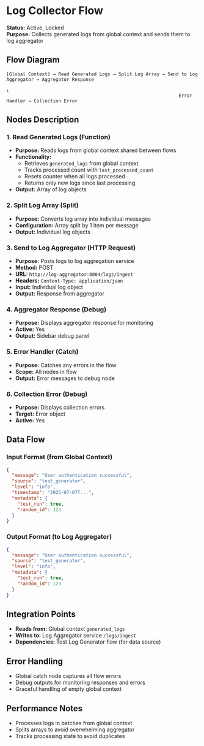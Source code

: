 # Log Collector Flow

**Status:** Active, Locked  
**Purpose:** Collects generated logs from global context and sends them to log aggregator

## Flow Diagram
```
[Global Context] → Read Generated Logs → Split Log Array → Send to Log Aggregator → Aggregator Response
                                                                      ↓
                                                               Error Handler → Collection Error
```

## Nodes Description

### 1. **Read Generated Logs** (Function)
- **Purpose:** Reads logs from global context shared between flows
- **Functionality:**
  - Retrieves `generated_logs` from global context
  - Tracks processed count with `last_processed_count`
  - Resets counter when all logs processed
  - Returns only new logs since last processing
- **Output:** Array of log objects

### 2. **Split Log Array** (Split)
- **Purpose:** Converts log array into individual messages
- **Configuration:** Array split by 1 item per message
- **Output:** Individual log objects

### 3. **Send to Log Aggregator** (HTTP Request)
- **Purpose:** Posts logs to log aggregation service
- **Method:** POST
- **URL:** `http://log-aggregator:8004/logs/ingest`
- **Headers:** `Content-Type: application/json`
- **Input:** Individual log object
- **Output:** Response from aggregator

### 4. **Aggregator Response** (Debug)
- **Purpose:** Displays aggregator response for monitoring
- **Active:** Yes
- **Output:** Sidebar debug panel

### 5. **Error Handler** (Catch)
- **Purpose:** Catches any errors in the flow
- **Scope:** All nodes in flow
- **Output:** Error messages to debug node

### 6. **Collection Error** (Debug)
- **Purpose:** Displays collection errors
- **Target:** Error object
- **Active:** Yes

## Data Flow

### Input Format (from Global Context)
```json
{
  "message": "User authentication successful",
  "source": "test_generator", 
  "level": "info",
  "timestamp": "2025-07-07T...",
  "metadata": {
    "test_run": true,
    "random_id": 123
  }
}
```

### Output Format (to Log Aggregator)
```json
{
  "message": "User authentication successful",
  "source": "test_generator",
  "level": "info", 
  "metadata": {
    "test_run": true,
    "random_id": 123
  }
}
```

## Integration Points
- **Reads from:** Global context `generated_logs`
- **Writes to:** Log Aggregator service `/logs/ingest`
- **Dependencies:** Test Log Generator flow (for data source)

## Error Handling
- Global catch node captures all flow errors
- Debug outputs for monitoring responses and errors
- Graceful handling of empty global context

## Performance Notes
- Processes logs in batches from global context
- Splits arrays to avoid overwhelming aggregator
- Tracks processing state to avoid duplicates